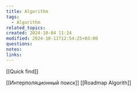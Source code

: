 ```yaml
---
title: Algorithm
tags:
  - Algorithm
related_topics: 
created: 2024-10-04 11:24
modified: 2024-10-11T12:54:25+03:00
questions: 
notes: 
links: 
---
```



[[Quick find]]


[[Интерполяционный поиск]]
[[Roadmap Algorith]]